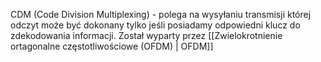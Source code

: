 CDM (Code Division Multiplexing) - polega na wysyłaniu transmisji której odczyt może być dokonany tylko jeśli posiadamy odpowiedni klucz do zdekodowania informacji. Został wyparty przez [[Zwielokrotnienie ortagonalne częstotliwościowe (OFDM) | OFDM]]